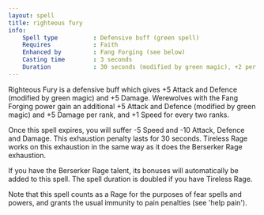 ```yaml
---
layout: spell
title: righteous fury
info:
    Spell type          : Defensive buff (green spell)
    Requires            : Faith
    Enhanced by         : Fang Forging (see below)
    Casting time        : 3 seconds
    Duration            : 30 seconds (modified by green magic), +2 per rank
---
```


Righteous Fury is a defensive buff which gives +5 Attack and Defence (modified 
by green magic) and +5 Damage.  Werewolves with the Fang Forging power gain an 
additional +5 Attack and Defence (modified by green magic) and +5 Damage per 
rank, and +1 Speed for every two ranks.

Once this spell expires, you will suffer -5 Speed and -10 Attack, Defence and
Damage.  This exhaustion penalty lasts for 30 seconds.  Tireless Rage works on 
this exhaustion in the same way as it does the Berserker Rage exhaustion.

If you have the Berserker Rage talent, its bonuses will automatically be added 
to this spell.  The spell duration is doubled if you have Tireless Rage.

Note that this spell counts as a Rage for the purposes of fear spells and 
powers, and grants the usual immunity to pain penalties (see 'help pain').

